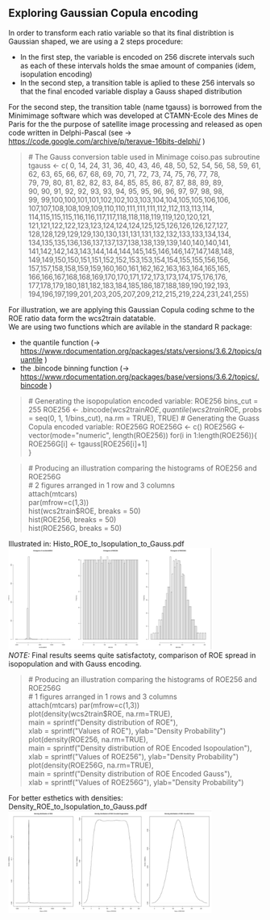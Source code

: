 ## Exploring Gaussian Copula encoding

In order to transform each ratio variable so that its final distribtion is Gaussian shaped, we are using a 2 steps procedure:
  - In the first step, the variable is encoded on 256 discrete intervals such as each of these intervals holds the smae amount of companies (idem, isopulation encoding)
  - In the second step, a transition table is aplied to these 256 intervals so that the final encoded variable display a Gauss shaped distribution

For the second step, the transition table (name tgauss) is borrowed from the Minimimage software which was developed at CTAMN-Ecole des Mines de Paris for the the purpose of satellite image processing and released as open code written in Delphi-Pascal (see -> https://code.google.com/archive/p/teravue-16bits-delphi/ )

> \# The Gauss conversion table used in Minimage coiso.pas subroutine<br>
> tgauss <- c(  0, 14, 24, 31, 36, 40, 43, 46, 48, 50, 52, 54, 56, 58, 59, 61,<br>
        62, 63, 65, 66, 67, 68, 69, 70, 71, 72, 73, 74, 75, 76, 77, 78,<br>
        79, 79, 80, 81, 82, 82, 83, 84, 85, 85, 86, 87, 87, 88, 89, 89,<br>
        90, 90, 91, 92, 92, 93, 93, 94, 95, 95, 96, 96, 97, 97, 98, 98,<br>
        99, 99,100,100,101,101,102,102,103,103,104,104,105,105,106,106,<br>
       107,107,108,108,109,109,110,110,111,111,111,112,112,113,113,114,<br>
       114,115,115,115,116,116,117,117,118,118,118,119,119,120,120,121,<br>
       121,121,122,122,123,123,124,124,124,125,125,126,126,126,127,127,<br>
       128,128,129,129,129,130,130,131,131,131,132,132,133,133,134,134,<br>
       134,135,135,136,136,137,137,137,138,138,139,139,140,140,140,141,<br>
       141,142,142,143,143,144,144,144,145,145,146,146,147,147,148,148,<br>
       149,149,150,150,151,151,152,152,153,153,154,154,155,155,156,156,<br>
       157,157,158,158,159,159,160,160,161,162,162,163,163,164,165,165,<br>
       166,166,167,168,168,169,170,170,171,172,173,173,174,175,176,176,<br>
       177,178,179,180,181,182,183,184,185,186,187,188,189,190,192,193,<br>
       194,196,197,199,201,203,205,207,209,212,215,219,224,231,241,255)<br>

For illustration, we are applying this Gaussian Copula coding schme to the ROE ratio data form the wcs2train datatable.<br>
We are using two functions which are avilable in the standard R package:
 - the quantile function (-> https://www.rdocumentation.org/packages/stats/versions/3.6.2/topics/quantile )
 - the .bincode binning function (-> https://www.rdocumentation.org/packages/base/versions/3.6.2/topics/.bincode )

> \# Generating the isopopulation encoded variable: ROE256
> bins_cut = 255
> ROE256 <- .bincode(wcs2train$ROE, quantile(wcs2train$ROE, probs = seq(0, 1, 1/bins_cut), na.rm = TRUE), TRUE)
> \# Generating the Guass Copula encoded variable: ROE256G
> ROE256G <- c()
> ROE256G <- vector(mode="numeric", length(ROE256))
> for(i in 1:length(ROE256)){ <br>
	ROE256G[i] <- tgauss[ROE256[i]+1] <br>
} <br>

> \# Producing an illustration comparing the histograms of ROE256 and ROE256G <br>
> \# 2 figures arranged in 1 row and 3 columns <br>
> attach(mtcars) <br>
> par(mfrow=c(1,3)) <br>
> hist(wcs2train$ROE, breaks = 50) <br>
> hist(ROE256, breaks = 50) <br>
> hist(ROE256G, breaks = 50) <br>

Illustrated in: Histo_ROE_to_Isopulation_to_Gauss.pdf<br>
<img src="./assets/Histo_ROE_to_Isopulation_to_Gauss.jpg" alt="drawing" width="80%"/><br>
<em>NOTE:</em> Final results seems quite satisfactoty, comparison of ROE spread in isopopulation and with Gauss encoding.

> \# Producing an illustration comparing the histograms of ROE256 and ROE256G <br>
> \# 1 figures arranged in 1 rows and 3 columns <br>
> attach(mtcars)
> par(mfrow=c(1,3)) <br>
> plot(density(wcs2train$ROE, na.rm=TRUE),  <br>
	main = sprintf("Density distribution of ROE"),  <br>
	xlab = sprintf("Values of ROE"), ylab="Density Probability") <br>
> plot(density(ROE256, na.rm=TRUE),  <br>
	main = sprintf("Density distribution of ROE Encoded Isopoulation"),  <br>
	xlab = sprintf("Values of ROE256"), ylab="Density Probability") <br>
> plot(density(ROE256G, na.rm=TRUE),  <br>
	main = sprintf("Density distribution of ROE Encoded Gauss"),  <br>
 	xlab = sprintf("Values of ROE256G"), ylab="Density Probability") <br>

For better esthetics with densities: Density_ROE_to_Isopulation_to_Gauss.pdf
<img src="./assets/Density_ROE_to_Isopulation_to_Gauss.jpg" alt="drawing" width="80%"/><br>










